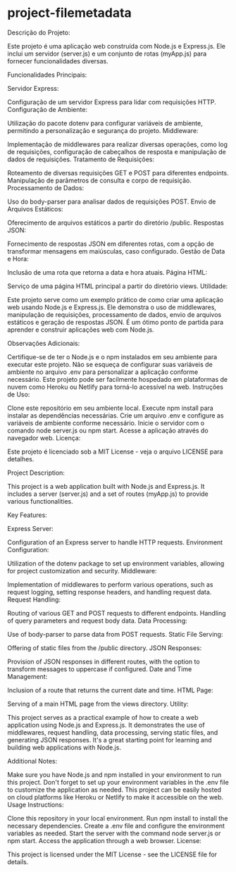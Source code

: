 # project-filemetadata


Descrição do Projeto:

Este projeto é uma aplicação web construída com Node.js e Express.js. Ele inclui um servidor (server.js) e um conjunto de rotas (myApp.js) para fornecer funcionalidades diversas.

Funcionalidades Principais:

Servidor Express:

Configuração de um servidor Express para lidar com requisições HTTP.
Configuração de Ambiente:

Utilização do pacote dotenv para configurar variáveis de ambiente, permitindo a personalização e segurança do projeto.
Middleware:

Implementação de middlewares para realizar diversas operações, como log de requisições, configuração de cabeçalhos de resposta e manipulação de dados de requisições.
Tratamento de Requisições:

Roteamento de diversas requisições GET e POST para diferentes endpoints.
Manipulação de parâmetros de consulta e corpo de requisição.
Processamento de Dados:

Uso do body-parser para analisar dados de requisições POST.
Envio de Arquivos Estáticos:

Oferecimento de arquivos estáticos a partir do diretório /public.
Respostas JSON:

Fornecimento de respostas JSON em diferentes rotas, com a opção de transformar mensagens em maiúsculas, caso configurado.
Gestão de Data e Hora:

Inclusão de uma rota que retorna a data e hora atuais.
Página HTML:

Serviço de uma página HTML principal a partir do diretório views.
Utilidade:

Este projeto serve como um exemplo prático de como criar uma aplicação web usando Node.js e Express.js. Ele demonstra o uso de middlewares, manipulação de requisições, processamento de dados, envio de arquivos estáticos e geração de respostas JSON. É um ótimo ponto de partida para aprender e construir aplicações web com Node.js.

Observações Adicionais:

Certifique-se de ter o Node.js e o npm instalados em seu ambiente para executar este projeto.
Não se esqueça de configurar suas variáveis de ambiente no arquivo .env para personalizar a aplicação conforme necessário.
Este projeto pode ser facilmente hospedado em plataformas de nuvem como Heroku ou Netlify para torná-lo acessível na web.
Instruções de Uso:

Clone este repositório em seu ambiente local.
Execute npm install para instalar as dependências necessárias.
Crie um arquivo .env e configure as variáveis de ambiente conforme necessário.
Inicie o servidor com o comando node server.js ou npm start.
Acesse a aplicação através do navegador web.
Licença:

Este projeto é licenciado sob a MIT License - veja o arquivo LICENSE para detalhes.




Project Description:

This project is a web application built with Node.js and Express.js. It includes a server (server.js) and a set of routes (myApp.js) to provide various functionalities.

Key Features:

Express Server:

Configuration of an Express server to handle HTTP requests.
Environment Configuration:

Utilization of the dotenv package to set up environment variables, allowing for project customization and security.
Middleware:

Implementation of middlewares to perform various operations, such as request logging, setting response headers, and handling request data.
Request Handling:

Routing of various GET and POST requests to different endpoints.
Handling of query parameters and request body data.
Data Processing:

Use of body-parser to parse data from POST requests.
Static File Serving:

Offering of static files from the /public directory.
JSON Responses:

Provision of JSON responses in different routes, with the option to transform messages to uppercase if configured.
Date and Time Management:

Inclusion of a route that returns the current date and time.
HTML Page:

Serving of a main HTML page from the views directory.
Utility:

This project serves as a practical example of how to create a web application using Node.js and Express.js. It demonstrates the use of middlewares, request handling, data processing, serving static files, and generating JSON responses. It's a great starting point for learning and building web applications with Node.js.

Additional Notes:

Make sure you have Node.js and npm installed in your environment to run this project.
Don't forget to set up your environment variables in the .env file to customize the application as needed.
This project can be easily hosted on cloud platforms like Heroku or Netlify to make it accessible on the web.
Usage Instructions:

Clone this repository in your local environment.
Run npm install to install the necessary dependencies.
Create a .env file and configure the environment variables as needed.
Start the server with the command node server.js or npm start.
Access the application through a web browser.
License:

This project is licensed under the MIT License - see the LICENSE file for details.
